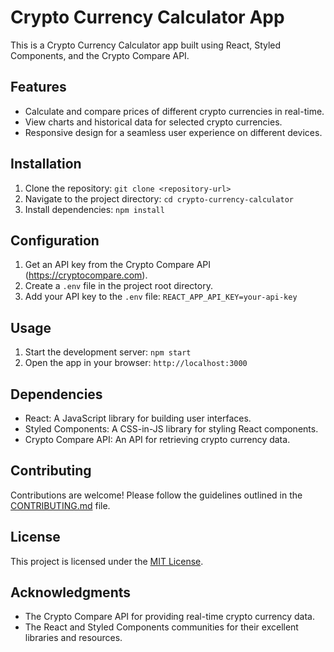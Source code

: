 # Crypto Currency Calculator App

This is a Crypto Currency Calculator app built using React, Styled Components, and the Crypto Compare API.

## Features

- Calculate and compare prices of different crypto currencies in real-time.
- View charts and historical data for selected crypto currencies.
- Responsive design for a seamless user experience on different devices.

## Installation

1. Clone the repository: `git clone <repository-url>`
2. Navigate to the project directory: `cd crypto-currency-calculator`
3. Install dependencies: `npm install`

## Configuration

1. Get an API key from the Crypto Compare API (https://cryptocompare.com).
2. Create a `.env` file in the project root directory.
3. Add your API key to the `.env` file: `REACT_APP_API_KEY=your-api-key`

## Usage

1. Start the development server: `npm start`
2. Open the app in your browser: `http://localhost:3000`

## Dependencies

- React: A JavaScript library for building user interfaces.
- Styled Components: A CSS-in-JS library for styling React components.
- Crypto Compare API: An API for retrieving crypto currency data.

## Contributing

Contributions are welcome! Please follow the guidelines outlined in the [CONTRIBUTING.md](CONTRIBUTING.md) file.

## License

This project is licensed under the [MIT License](LICENSE).

## Acknowledgments

- The Crypto Compare API for providing real-time crypto currency data.
- The React and Styled Components communities for their excellent libraries and resources.
